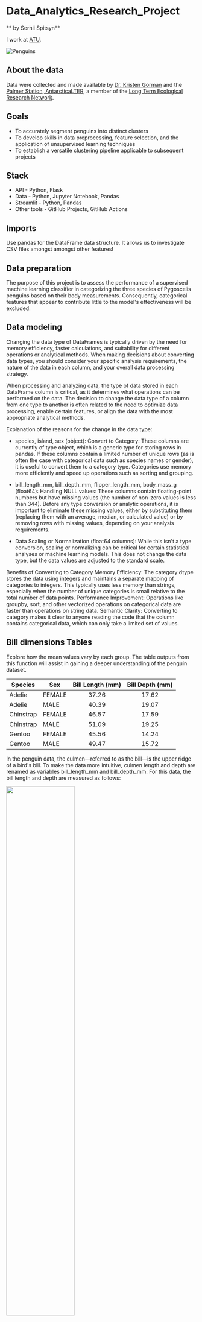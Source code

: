 # Data_Analytics_Research_Project

** by Serhii Spitsyn**

I work at [ATU](https://www.atu.ie/).

![Penguins](https://allisonhorst.github.io/palmerpenguins/reference/figures/lter_penguins.png)

## About the data
Data were collected and made available by [Dr. Kristen
Gorman](https://www.uaf.edu/cfos/people/faculty/detail/kristen-gorman.php)
and the [Palmer Station, AntarcticaLTER](https://pallter.marine.rutgers.edu/), a member of the [Long Term
Ecological Research Network](https://lternet.edu/).


## Goals
- To accurately segment penguins into distinct clusters
- To develop skills in data preprocessing, feature selection, and the application of unsupervised learning techniques
- To establish a versatile clustering pipeline applicable to subsequent projects

## Stack
- API - Python, Flask
- Data - Python, Jupyter Notebook, Pandas
- Streamlit - Python, Pandas
- Other tools - GitHub Projects, GitHub Actions

## Imports
Use pandas for the DataFrame data structure. It allows us to investigate CSV files amongst amongst other features!

## Data preparation
The purpose of this project is to assess the performance of a supervised machine learning classifier in categorizing the three species of Pygoscelis penguins based on their body measurements. Consequently, categorical features that appear to contribute little to the model's effectiveness will be excluded.

## Data modeling
Changing the data type of DataFrames is typically driven by the need for memory efficiency, faster calculations, and suitability for different operations or analytical methods. When making decisions about converting data types, you should consider your specific analysis requirements, the nature of the data in each column, and your overall data processing strategy.

When processing and analyzing data, the type of data stored in each DataFrame column is critical, as it determines what operations can be performed on the data. The decision to change the data type of a column from one type to another is often related to the need to optimize data processing, enable certain features, or align the data with the most appropriate analytical methods. 

Explanation of the reasons for the change in the data type:
- species, island, sex (object):
Convert to Category: These columns are currently of type object, which is a generic type for storing rows in pandas. If these columns contain a limited number of unique rows (as is often the case with categorical data such as species names or gender), it is useful to convert them to a category type. Categories use memory more efficiently and speed up operations such as sorting and grouping. 

- bill_length_mm, bill_depth_mm, flipper_length_mm, body_mass_g (float64):
Handling NULL values: These columns contain floating-point numbers but have missing values (the number of non-zero values is less than 344). Before any type conversion or analytic operations, it is important to eliminate these missing values, either by substituting them (replacing them with an average, median, or calculated value) or by removing rows with missing values, depending on your analysis requirements.

- Data Scaling or Normalization (float64 columns):
While this isn't a type conversion, scaling or normalizing can be critical for certain statistical analyses or machine learning models. This does not change the data type, but the data values are adjusted to the standard scale.

Benefits of Converting to Category
Memory Efficiency: The category dtype stores the data using integers and maintains a separate mapping of categories to integers. This typically uses less memory than strings, especially when the number of unique categories is small relative to the total number of data points.
Performance Improvement: Operations like groupby, sort, and other vectorized operations on categorical data are faster than operations on string data.
Semantic Clarity: Converting to category makes it clear to anyone reading the code that the column contains categorical data, which can only take a limited set of values.

## Bill dimensions Tables
Explore how the mean values vary by each group. The table outputs from this function will assist in gaining a deeper understanding of the penguin dataset.

| Species   | Sex    | Bill Length (mm) | Bill Depth (mm) |
|-----------|--------|:----------------:|:---------------:|
| Adelie    | FEMALE |       37.26       |       17.62      |
| Adelie    | MALE   |       40.39       |       19.07      |
| Chinstrap | FEMALE |       46.57       |       17.59      |
| Chinstrap | MALE   |       51.09       |       19.25      |
| Gentoo    | FEMALE |       45.56       |       14.24      |
| Gentoo    | MALE   |       49.47       |       15.72      |

In the penguin data, the culmen—referred to as the bill—is the upper ridge of a bird's bill. To make the data more intuitive, culmen length and depth are renamed as variables bill_length_mm and bill_depth_mm.
For this data, the bill length and depth are measured as follows:

<img src="https://allisonhorst.github.io/palmerpenguins/reference/figures/culmen_depth.png" style="width: 60%;">


### Discussion of the Bill dimensions Table
Overall, Adelie has the lowest Bill Length regardless of gender, and its length is the most varied among the three species. The chin chinstrap has the longest culmen length when compared within each gender. However, it is important to note that the length of the Chinstrap and Gentoo culmen do not differ much from each other.
On the other hand, Gentoo has the lowest Bill Depth regardless of gender, and its depth is the most varied among the three species. Chinstrap and Adelie have very similar culmen depths, so the data does not provide valuable insight into which species has a greater culmen depth.
In general, male Bill is larger in both length and depth.

## Species size Table

This table provides a summary of the average body mass and flipper length measurements for three different species of penguins: Adelie, Chinstrap, and Gentoo. The data presented here is crucial for understanding the physical distinctions among these species, which can be insightful for ecological and biological studies.

| Species   | Body Mass (g) | Flipper Length (mm) |
|-----------|--------------:|--------------------:|
| Adelie    |        3706.2 |               190.1 |
| Chinstrap |        3733.1 |               195.8 |
| Gentoo    |        5092.4 |               217.2 |

### Conclusion of the Species size Table

**Species Size Variation.** Gentoo penguins are significantly larger than both Adelie and Chinstrap penguins in terms of body mass. With an average mass of 5092.4 grams, they are about 36% heavier than Adelie and 36% heavier than Chinstrap penguins.
In terms of flipper length, Gentoos also possess longer flippers, averaging 217.2 mm, which is approximately 14% longer than those of Chinstrap penguins and 14% longer than those of Adelie penguins.
**Adaptations and Habitat.** The larger body mass and longer flipper lengths of Gentoo penguins suggest adaptations to a different or a more demanding environment, possibly involving deeper or more prolonged diving when compared to the Adelie and Chinstrap penguins. Flipper length, in particular, can be correlated with swimming speed and agility, which might indicate Gentoos are better suited to environments requiring these traits.
**Ecological Implications.**
The differences in body mass and flipper length can also be indicators of dietary habits, breeding locations, and overall ecological niches occupied by these species. For instance, larger body size in Gentoos might suggest a higher intake of food or access to richer food sources, which is consistent with their known preference for different types of prey compared to the other two species.
**Conservation and Study.** Understanding these morphological differences can be crucial for conservation efforts. Each species might respond differently to climate change impacts, such as changes in sea ice patterns and fish populations. Monitoring body mass and flipper length over time can provide valuable data on the health and viability of penguin populations.
**Comparative Analysis.** Although Adelie and Chinstrap penguins have similar body masses, the slight difference in their flipper lengths could be significant in terms of their swimming mechanics and thermal regulation capabilities. This suggests subtle but potentially important ecological distinctions between these two closely related species.
This data not only enriches our understanding of the physical and perhaps behavioral distinctions between these species but also underscores the importance of morphological studies in ecological and conservation research.

## Plots

## Correlation Heatmap

The correlation matrix quantifies the relationship among continuous variables in the dataset, which varies between -1 and 1. Values above zero denote a direct correlation, while values below zero indicate an inverse relationship. A correlation value near 1 or -1 indicates a stronger relationship.

<img src="https://github.com/ShamansIT/Data_Analytics_Research_Project/blob/main/heatmap.png?raw=true" style="width: 60%;">

The correlation matrix quantifies the relationship among continuous variables in the dataset, which varies between -1 and 1. Values above zero denote a direct correlation, while values below zero indicate an inverse relationship. A correlation value near 1 or -1 indicates a stronger relationship.

Culmen Length & Flipper Length (r=0.65): This indicates a relatively strong direct correlation between the length of the bill and the length of the flippers, showing that penguins with longer bills tend to also have longer flippers.

Culmen Length & Body Mass (r=0.59): This relationship is also moderately strong and positive, showing that bigger penguins usually have longer bills.

Flipper Length & Body Mass (r=0.87): This strong positive correlation suggests that the length of the flippers can reliably predict the body mass of the penguin, or the other way around.

Culmen Depth & Body Mass (r=-0.47): A moderate inverse correlation exists here, indicating that penguins with deeper bills tend to weigh less, though this relationship is not as pronounced as that between flipper length and body mass.

Culmen Length & Culmen Depth (r=-0.23): A weak inverse correlation, suggesting a slight but insignificant relationship.

Culmen Depth & Flipper Length (r=0.49): Here, a moderate inverse correlation suggests that deeper bills might be associated with shorter flippers, though other factors might influence this relationship.

To conclude, the length of the flippers demonstrates the strongest correlations with other measurements, especially body mass, making it an essential indicator for predicting the physical attributes of penguins. Conversely, the length and depth of the bill exhibit moderate to weak correlations with other physical characteristics, highlighting their role in identifying different physical traits of penguins.

## Resourse reference

[Pandas Category Data Type](https://pbpython.com/pandas_dtypes_cat.html)

[Data cleaning with Pandas](https://www.kdnuggets.com/data-cleaning-with-pandas)

[Introduction to Regression Analysis](https://www.kellerbiostat.com/introregression/introduction-and-example-datasets#fig:bb-scatter-lspeed-hitdist)

[seaborn.heatmap](https://seaborn.pydata.org/generated/seaborn.heatmap.html)

[Matplotlib plot layout](https://matplotlib.org/stable/api/_as_gen/matplotlib.pyplot.tight_layout.html)

[Colors for Matplotlib](https://blog.finxter.com/how-to-plot-matplotlibs-color-palette-and-choose-your-plot-color/)

